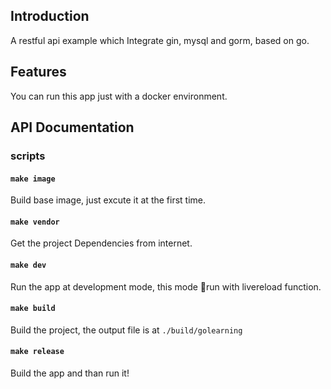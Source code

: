 ## Introduction
A restful api example which Integrate gin, mysql and gorm, based on go.

## Features
You can run this app just with a docker environment.

## API Documentation
### scripts
#### `make image`
Build base image, just excute it at the first time.

#### `make vendor`
Get the project Dependencies from internet.

#### `make dev`
Run the app at development mode, this mode run with livereload function.

#### `make build`
Build the project, the output file is at `./build/golearning`

#### `make release`
Build the app and than run it!